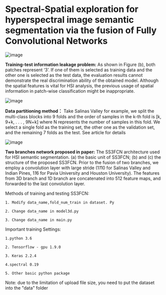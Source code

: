 Spectral-Spatial exploration for hyperspectral image semantic segmentation via the fusion of Fully Convolutional Networks
==== 

![image](https://github.com/leonzx7/SS3FCN/blob/master/img-storage/figoverlap.png)

**Training-test information leakage problem:**
	As shown in Figure (b), both patches represent ‘3’. If one of them is selected as training data and the other one is selected as the test data, the evaluation results cannot demonstrate the real discrimination ability of the obtained model. Although the spatial features is vital for HSI analysis, the previous usage of spatial information in patch-wise classification might be inappropriate.

![image](https://github.com/leonzx7/SS3FCN/blob/master/img-storage/fig2.png)

**Data partitioning method：**
	Take Salinas Valley for example, we split the multi-class blocks into 9 folds and the order of samples in the k-th fold is [k, 9+k, . . . , 9N+k] where N represents the number of samples in this fold. We select a single fold as the training set, the other one as the validation set, and the remaining 7 folds as the test. See article for details

![image](https://github.com/leonzx7/SS3FCN/blob/master/img-storage/fig5.png)

**Two branches network proposed in paper:**
	The SS3FCN architecture used for HSI semantic segmentation. (a) the basic unit of SS3FCN; (b) and (c) the structure
of the proposed SS3FCN. Prior to the fusion of two branches, we employ a convolution layer with large stride (1*1*10 for
Salinas Valley and Indian Pines, 1*1*6 for Pavia University and Houston University). The features from 3D branch and 1D
branch are concatenated into 512 feature maps, and forwarded to the last convolution layer.
	


Methods of training and testing SS3FCN:

	1. Modify data_name,fold_num_train in dataset. Py
	
	2. Change data_name in model3d.py
	
	3. Change data_name in main.py

Important training Settings:

	1.python 3.6
	
	2. Tensorflow - gpu 1.9.0
	
	3. Keras 2.2.4
	
	4.spectral 0.19
	
	5. Other basic python package
	
Note: due to the limitation of upload file size, you need to put the dataset into the "data" folder	
	
